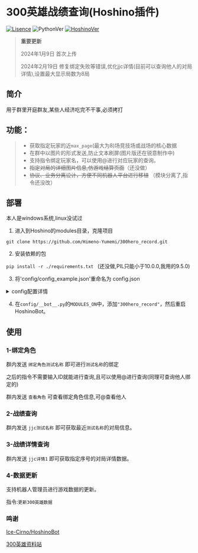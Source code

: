 # 300英雄战绩查询(Hoshino插件)

[![Lisence](https://img.shields.io/github/license/Himeno-Yumemi/300hero_record)]((LICENSE))
![PythonVer](https://img.shields.io/badge/python-3.8+-blue)
[![HoshinoVer](https://img.shields.io/badge/Hoshino-v2.0.0%2B-green)](https://github.com/Ice-Cirno/HoshinoBot)

> __重要更新__
> 
> 2024年1月9日 首次上传
>
> 2024年2月19日 修复绑定失败等错误,优化jjc详情(目前可以查询他人的对局详情),设置最大显示局数为8局
## 简介

用于群里开庭群友,某些人经济吃完不干事,必须拷打

## 功能：

> - 获取指定玩家的近`max_page`(最大为8)场竞技场或战场的核心数据
> - 在群中以图片的形式发送,防止文本刷屏(图片版还在锐意制作中)
> - 支持指令绑定玩家名，可以使用@进行对应玩家的查询。
> - ~~指定对局的详细图片信息,仿游戏结算页面~~（还没做）
> - ~~协议、业务分离设计，方便不同机器人平台进行移植~~ （模块分离了,指令还没改）


## 部署

本人是windows系统,linux没试过

1. 进入到Hoshino的modules目录，克隆项目

`git clone https://github.com/Himeno-Yumemi/300hero_record.git`

2. 安装依赖的包

`pip install -r ./requirements.txt ` (还没做,PIL只能小于10.0.0,我用的9.5.0)


3. 将'config/config_example.json'重命名为 config.json

<details>

<summary>config配置详情</summary>

<code>

    "json_url":{
            "equip_jjc":"https://300data.com/data/api/item_jjc_list", # jjc装备更新api
            "equip_zc":"https://300data.com/data/api/item_zc_list", # zc装备更新api
            "hero": "https://300data.com/data/api/banner_hero_ex_list"  # 英雄数据更新api
        },
    "COOKIES":{
        "PHPSESSID": "",    # 数据更新api的cookies(必须填)
        "RECORD_COOKIES":"" # 官方战报查询网的cookies(必须填)
    },
    "record_url":{
        "rolename":"https://300report.jumpw.com/api/battle/searchNormal?type=h5",   # 玩家数据api
        "match_list":"https://300report.jumpw.com/api/battle/searchMatchs?type=h5", # 玩家对局列表api
        "match_info":"https://300report.jumpw.com/api/battle/searchMatchinfo?type=h5"   # 玩家对局详情api
    },
    "max_page": 8   # 图片最大查询局数

</code>

> PHPSESSID: 访问https://300data.com/ 在cookies里复制值过来

>RECORD_COOKIES: 访问https://300report.jumpw.com/#/ 在F12控制台输入`console.log(document.cookie);`复制返回结果

</details>

4. 在`config/__bot__.py`的`MODULES_ON`中，添加`"300hero_record"`，然后重启HoshinoBot。

## 使用

### 1-绑定角色

群内发送  `绑定角色测试名称` 即可进行`测试名称`的绑定

之后的指令不需要输入ID就能进行查询,且可以使用@进行查询(同理可查询他人绑定的)

群内发送 `查看角色` 可查看绑定角色信息,可@查看他人

### 2-战绩查询

群内发送  `jjc测试名称` 即可获取最近`测试名称`的对局信息。

### 3-战绩详情查询

群内发送 `jjc详情1` 即可获取指定序号的对局详情数据。

### 4-数据更新

支持机器人管理员进行游戏数据的更新。

指令:`更新300英雄数据`


### 鸣谢

[Ice-Cirno/HoshinoBot](https://github.com/Ice-Cirno/HoshinoBot)

[300英雄资料站](https://x.300data.com)
